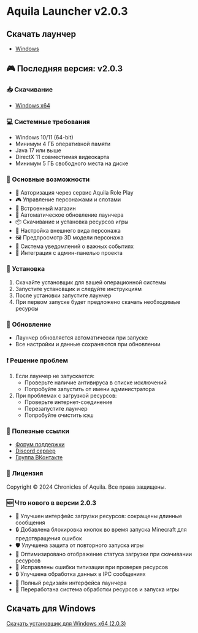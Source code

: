 # Aquila Launcher v2.0.3

## Скачать лаунчер
- [Windows](https://aquilarp.com/downloads/AquilaLauncher-Setup-2.0.3.exe)

## 🎮 Последняя версия: v2.0.3

### 📥 Скачивание
- [Windows x64](https://github.com/Chronicles-of-Aquila/launcher-releases/releases/download/v2.0.3/Aquila.Launcher.Setup.2.0.3.exe)

### 💻 Системные требования
- Windows 10/11 (64-bit)
- Минимум 4 ГБ оперативной памяти
- Java 17 или выше
- DirectX 11 совместимая видеокарта
- Минимум 5 ГБ свободного места на диске

### 🚀 Основные возможности
- 🔐 Авторизация через сервис Aquila Role Play
- 🎮 Управление персонажами и слотами
- 🛒 Встроенный магазин
- 🔄 Автоматическое обновление лаунчера
- 📦 Скачивание и установка ресурсов игры
- 🎨 Настройка внешнего вида персонажа
- 🖼️ Предпросмотр 3D модели персонажа
- 🔔 Система уведомлений о важных событиях
- 📱 Интеграция с админ-панелью проекта

### 📝 Установка
1. Скачайте установщик для вашей операционной системы
2. Запустите установщик и следуйте инструкциям
3. После установки запустите лаунчер
4. При первом запуске будет предложено скачать необходимые ресурсы

### 🔄 Обновление
- Лаунчер обновляется автоматически при запуске
- Все настройки и данные сохраняются при обновлении

### ❗ Решение проблем
1. Если лаунчер не запускается:
   - Проверьте наличие антивируса в списке исключений
   - Попробуйте запустить от имени администратора
2. При проблемах с загрузкой ресурсов:
   - Проверьте интернет-соединение
   - Перезапустите лаунчер
   - Попробуйте очистить кэш

### 🔗 Полезные ссылки
- [Форум поддержки](https://forum.aquilarp.com/index.php#tehniceskij-razdel.28)
- [Discord сервер](https://discord.gg/fwVcsbB3QS)
- [Группа ВКонтакте](https://vk.com/sooncominng)

### 📜 Лицензия
Copyright © 2024 Chronicles of Aquila. Все права защищены.

### 🆕 Что нового в версии 2.0.3
- 🔄 Улучшен интерфейс загрузки ресурсов: сокращены длинные сообщения
- 🔒 Добавлена блокировка кнопок во время запуска Minecraft для предотвращения ошибок
- 🛡️ Улучшена защита от повторного запуска игры
- 🚀 Оптимизировано отображение статуса загрузки при скачивании ресурсов
- 🐛 Исправлены ошибки типизации при проверке ресурсов
- 🔒 Улучшена обработка данных в IPC сообщениях
- 🚀 Полный редизайн интерфейса лаунчера
- 🔧 Переработана система обработки ресурсов и запуска игры

## Скачать для Windows

[Скачать установщик для Windows x64 (2.0.3)](https://github.com/Chronicles-of-Aquila/launcher-releases/releases/download/v2.0.3/Aquila.Launcher.Setup.2.0.3.exe) 